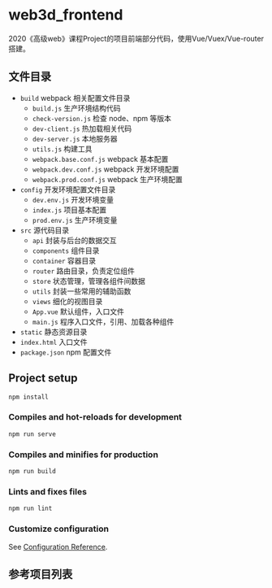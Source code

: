 # web3d_frontend
2020《高级web》课程Project的项目前端部分代码，使用Vue/Vuex/Vue-router搭建。

## 文件目录
* `build` webpack 相关配置文件目录
  * `build.js` 生产环境结构代码
  * `check-version.js` 检查 node、npm 等版本
  * `dev-client.js` 热加载相关代码
  * `dev-server.js` 本地服务器
  * `utils.js` 构建工具
  * `webpack.base.conf.js` webpack 基本配置
  * `webpack.dev.conf.js` webpack 开发环境配置
  * `webpack.prod.conf.js` webpack 生产环境配置
* `config` 开发环境配置文件目录
  * `dev.env.js` 开发环境变量
  * `index.js` 项目基本配置
  * `prod.env.js` 生产环境变量
* `src` 源代码目录
  * `api` 封装与后台的数据交互
  * `components` 组件目录
  * `container` 容器目录
  * `router` 路由目录，负责定位组件
  * `store` 状态管理，管理各组件间数据
  * `utils` 封装一些常用的辅助函数
  * `views` 细化的视图目录
  * `App.vue` 默认组件，入口文件
  * `main.js` 程序入口文件，引用、加载各种组件
* `static` 静态资源目录
* `index.html` 入口文件
* `package.json` npm 配置文件



## Project setup
```
npm install
```

### Compiles and hot-reloads for development
```
npm run serve
```

### Compiles and minifies for production
```
npm run build
```

### Lints and fixes files
```
npm run lint
```

### Customize configuration
See [Configuration Reference](https://cli.vuejs.org/config/).

## 参考项目列表
